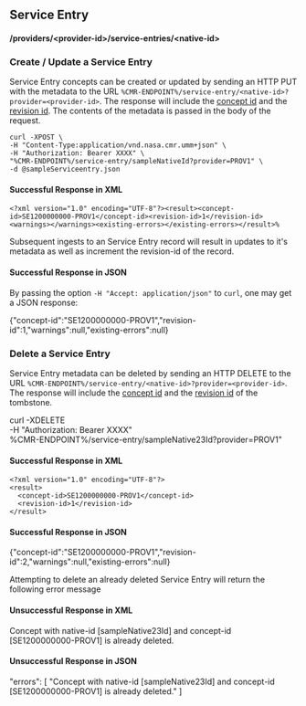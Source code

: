## <a name="service-entry"></a> Service Entry

#### <a name="provider-info-service-entry"></a> /providers/&lt;provider-id&gt;/service-entries/&lt;native-id&gt;

### <a name="create-update-service-entry"></a> Create / Update a Service Entry

Service Entry concepts can be created or updated by sending an HTTP PUT with the metadata to the URL `%CMR-ENDPOINT%/service-entry/<native-id>?provider=<provider-id>`. The response will include the [concept id](#concept-id) and the [revision id](#revision-id). The contents of the metadata is passed in the body of the request.
```
curl -XPOST \
-H "Content-Type:application/vnd.nasa.cmr.umm+json" \
-H "Authorization: Bearer XXXX" \
"%CMR-ENDPOINT%/service-entry/sampleNativeId?provider=PROV1" \
-d @sampleServiceentry.json
```

#### Successful Response in XML
```
<?xml version="1.0" encoding="UTF-8"?><result><concept-id>SE1200000000-PROV1</concept-id><revision-id>1</revision-id><warnings></warnings><existing-errors></existing-errors></result>%
```
Subsequent ingests to an Service Entry record will result in updates to it's metadata as well as increment the revision-id of the record.
#### Successful Response in JSON

By passing the option `-H "Accept: application/json"` to `curl`, one may
get a JSON response:

  {"concept-id":"SE1200000000-PROV1","revision-id":1,"warnings":null,"existing-errors":null}

### <a name="delete-service-entry"></a> Delete a Service Entry

Service Entry metadata can be deleted by sending an HTTP DELETE to the URL `%CMR-ENDPOINT%/service-entry/<native-id>?provider=<provider-id>`. The response will include the [concept id](#concept-id) and the [revision id](#revision-id) of the tombstone.


  curl -XDELETE \
    -H "Authorization: Bearer XXXX" \
    %CMR-ENDPOINT%/service-entry/sampleNative23Id?provider=PROV1"

#### Successful Response in XML

```
<?xml version="1.0" encoding="UTF-8"?>
<result>
  <concept-id>SE1200000000-PROV1</concept-id>
  <revision-id>1</revision-id>
</result>
```
#### Successful Response in JSON

  {"concept-id":"SE1200000000-PROV1","revision-id":2,"warnings":null,"existing-errors":null}

Attempting to delete an already deleted Service Entry will return the following error message
#### Unsuccessful Response in XML

<?xml version="1.0" encoding="UTF-8"?>
<errors>
    <error>Concept with native-id [sampleNative23Id] and concept-id [SE1200000000-PROV1] is already deleted.</error>
</errors>

#### Unsuccessful Response in JSON

"errors": [
        "Concept with native-id [sampleNative23Id] and concept-id [SE1200000000-PROV1] is already deleted."
    ]
